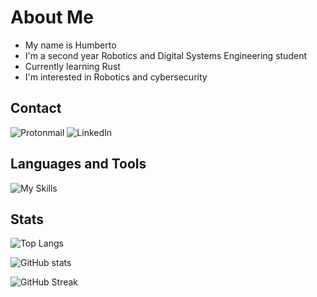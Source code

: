 
# About Me
- My name is Humberto
- I'm a second year Robotics and Digital Systems Engineering student
- Currently learning Rust
- I'm interested in Robotics and cybersecurity

## Contact
![Protonmail](https://img.shields.io/badge/ProtonMail-8B89CC?style=for-the-badge&logo=protonmail&logoColor=white)
![LinkedIn](https://img.shields.io/badge/linkedin-%230077B5.svg?style=for-the-badge&logo=linkedin&logoColor=white)

## Languages and Tools

![My Skills](https://skillicons.dev/icons?i=js,arduino,cpp,c,python,neovim,linux,latex,mysql,nodejs,r,git,matlab,bash,rust,postman)

## Stats

![Top Langs](https://github-readme-stats.vercel.app/api/top-langs/?username=humbertobm2&card_width=495&layout=compact&theme=vision-friendly-dark)

![GitHub stats](https://github-readme-stats.vercel.app/api?username=humbertobm2&card_width=495&show_icons=true&theme=vision-friendly-dark)

![GitHub Streak](http://github-readme-streak-stats.herokuapp.com?user=humbertobm2&theme=vision-friendly-dark)


